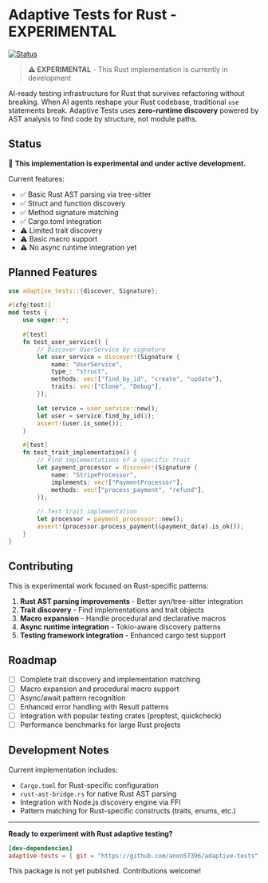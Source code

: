 # Adaptive Tests for Rust - EXPERIMENTAL

[![Status](https://img.shields.io/badge/status-experimental-orange.svg)](https://github.com/anon57396/adaptive-tests)

> **⚠️ EXPERIMENTAL** - This Rust implementation is currently in development

AI-ready testing infrastructure for Rust that survives refactoring without breaking. When AI agents reshape your Rust codebase, traditional `use` statements break. Adaptive Tests uses **zero-runtime discovery** powered by AST analysis to find code by structure, not module paths.

## Status

🚧 **This implementation is experimental and under active development.**

Current features:
- ✅ Basic Rust AST parsing via tree-sitter
- ✅ Struct and function discovery
- ✅ Method signature matching
- ✅ Cargo.toml integration
- ⚠️ Limited trait discovery
- ⚠️ Basic macro support
- ⚠️ No async runtime integration yet

## Planned Features

```rust
use adaptive_tests::{discover, Signature};

#[cfg(test)]
mod tests {
    use super::*;

    #[test]
    fn test_user_service() {
        // Discover UserService by signature
        let user_service = discover!(Signature {
            name: "UserService",
            type_: "struct",
            methods: vec!["find_by_id", "create", "update"],
            traits: vec!["Clone", "Debug"],
        });

        let service = user_service::new();
        let user = service.find_by_id(1);
        assert!(user.is_some());
    }

    #[test]
    fn test_trait_implementation() {
        // Find implementations of a specific trait
        let payment_processor = discover!(Signature {
            name: "StripeProcessor",
            implements: vec!["PaymentProcessor"],
            methods: vec!["process_payment", "refund"],
        });

        // Test trait implementation
        let processor = payment_processor::new();
        assert!(processor.process_payment(&payment_data).is_ok());
    }
}
```

## Contributing

This is experimental work focused on Rust-specific patterns:

1. **Rust AST parsing improvements** - Better syn/tree-sitter integration
2. **Trait discovery** - Find implementations and trait objects
3. **Macro expansion** - Handle procedural and declarative macros
4. **Async runtime integration** - Tokio-aware discovery patterns
5. **Testing framework integration** - Enhanced cargo test support

## Roadmap

- [ ] Complete trait discovery and implementation matching
- [ ] Macro expansion and procedural macro support
- [ ] Async/await pattern recognition
- [ ] Enhanced error handling with Result patterns
- [ ] Integration with popular testing crates (proptest, quickcheck)
- [ ] Performance benchmarks for large Rust projects

## Development Notes

Current implementation includes:
- `Cargo.toml` for Rust-specific configuration
- `rust-ast-bridge.rs` for native Rust AST parsing
- Integration with Node.js discovery engine via FFI
- Pattern matching for Rust-specific constructs (traits, enums, etc.)

---

**Ready to experiment with Rust adaptive testing?**

```toml
[dev-dependencies]
adaptive-tests = { git = "https://github.com/anon57396/adaptive-tests", features = ["rust"] }
```

This package is not yet published. Contributions welcome!